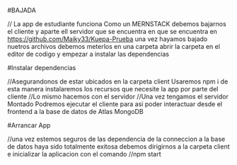 #BAJADA

// La app de estudiante funciona Como un MERNSTACK debemos bajarnos el cliente y aparte ell servidor que se encuentra en que se encuentra en https://github.com/Maiky33/Kuepa-Prueba una vez hayamos bajado nuetros archivos debemos meterlos en una carpeta abrir la carpeta en el editor de codigo y empezar a instalar las dependencias


#Instalar dependencias

//Asegurandonos de estar ubicados en la carpeta client Usaremos npm i de esta manera instalaremos los recursos que necesite la app por parte del cliente
//Lo mismo hacemos con el servidor 
//Una vez tengamos el servidor Montado Podremos ejecutar el cliente para asi poder interactuar desde el frontend a la base de datos de Atlas MongoDB



#Arrancar App

//una vez estemos seguros de las dependencia de la conneccion a la base de datos haya sido totalmente exitosa debemos dirigirnos a la carpeta client e inicializar la aplicacion con el comando //npm start


